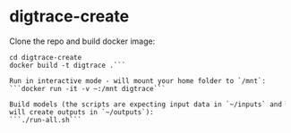 # digtrace-create

Clone the repo and build docker image:  
```git clone https://github.com/bosmart/digtrace-create.git
cd digtrace-create
docker build -t digtrace .```

Run in interactive mode - will mount your home folder to `/mnt`:  
```docker run -it -v ~:/mnt digtrace```

Build models (the scripts are expecting input data in `~/inputs` and will create outputs in `~/outputs`):  
```./run-all.sh```
